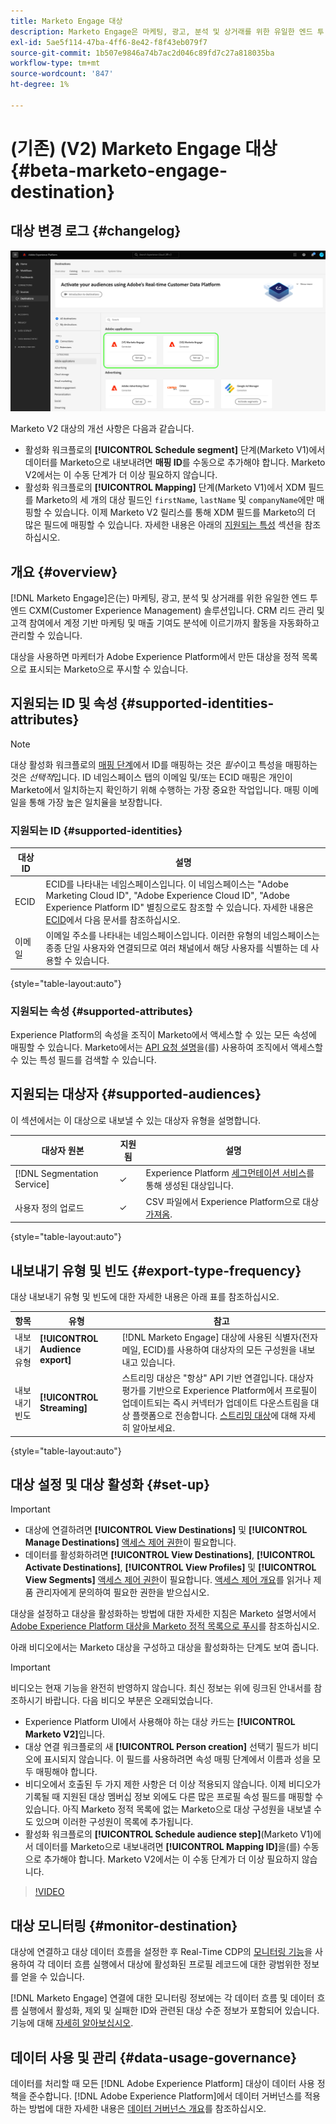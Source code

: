 ```yaml
---
title: Marketo Engage 대상
description: Marketo Engage은 마케팅, 광고, 분석 및 상거래를 위한 유일한 엔드 투 엔드 CXM(Customer Experience Management) 솔루션입니다. CRM 리드 관리 및 고객 참여에서 계정 기반 마케팅 및 매출 기여도 분석에 이르기까지 활동을 자동화하고 관리할 수 있습니다.
exl-id: 5ae5f114-47ba-4ff6-8e42-f8f43eb079f7
source-git-commit: 1b507e9846a74b7ac2d046c89fd7c27a818035ba
workflow-type: tm+mt
source-wordcount: '847'
ht-degree: 1%

---
```


# (기존) (V2) Marketo Engage 대상 {#beta-marketo-engage-destination}

## 대상 변경 로그 {#changelog}

<!--
>[!IMPORTANT]
>
>The **[!UICONTROL (Legacy) (V2) Marketo Engage]** will be deprecated in **March 2026**.
>
>To ensure a smooth transition to the new **[[!UICONTROL Marketo Engage]](marketo-engage-connection.md)** destination, review the following key points and required actions:
>
>* All users of the existing **[!UICONTROL (Legacy) (V2) Marketo Engage]** must migrate to the new **[!UICONTROL Marketo Engage]** destination by March 2026.
>* **Existing dataflows will not be migrated automatically.** You must [set up a new connection](../../ui/connect-destination.md) to the new **[!UICONTROL Marketo Engage]** destination and activate your audiences there.

-->

![나란히 표시된 두 Marketo 대상 카드의 이미지](../..//assets/catalog/adobe/marketo-side-by-side-view.png)

Marketo V2 대상의 개선 사항은 다음과 같습니다.

* 활성화 워크플로의 **[!UICONTROL Schedule segment]** 단계(Marketo V1)에서 데이터를 Marketo으로 내보내려면 **매핑 ID**&#x200B;를 수동으로 추가해야 합니다. Marketo V2에서는 이 수동 단계가 더 이상 필요하지 않습니다.
* 활성화 워크플로의 **[!UICONTROL Mapping]** 단계(Marketo V1)에서 XDM 필드를 Marketo의 세 개의 대상 필드인 `firstName`, `lastName` 및 `companyName`에만 매핑할 수 있습니다. 이제 Marketo V2 릴리스를 통해 XDM 필드를 Marketo의 더 많은 필드에 매핑할 수 있습니다. 자세한 내용은 아래의 [지원되는 특성](#supported-attributes) 섹션을 참조하십시오.

## 개요 {#overview}

[!DNL Marketo Engage]은(는) 마케팅, 광고, 분석 및 상거래를 위한 유일한 엔드 투 엔드 CXM(Customer Experience Management) 솔루션입니다. CRM 리드 관리 및 고객 참여에서 계정 기반 마케팅 및 매출 기여도 분석에 이르기까지 활동을 자동화하고 관리할 수 있습니다.

대상을 사용하면 마케터가 Adobe Experience Platform에서 만든 대상을 정적 목록으로 표시되는 Marketo으로 푸시할 수 있습니다.

## 지원되는 ID 및 속성 {#supported-identities-attributes}

>[!NOTE]
>
>대상 활성화 워크플로의 [매핑 단계](/help/destinations/ui/activate-segment-streaming-destinations.md#mapping)에서 ID를 매핑하는 것은 *필수*&#x200B;이고 특성을 매핑하는 것은 *선택적*&#x200B;입니다. ID 네임스페이스 탭의 이메일 및/또는 ECID 매핑은 개인이 Marketo에서 일치하는지 확인하기 위해 수행하는 가장 중요한 작업입니다. 매핑 이메일을 통해 가장 높은 일치율을 보장합니다.

### 지원되는 ID {#supported-identities}

| 대상 ID | 설명 |
|---|---|
| ECID | ECID를 나타내는 네임스페이스입니다. 이 네임스페이스는 &quot;Adobe Marketing Cloud ID&quot;, &quot;Adobe Experience Cloud ID&quot;, &quot;Adobe Experience Platform ID&quot; 별칭으로도 참조할 수 있습니다. 자세한 내용은 [ECID](/help/identity-service/features/ecid.md)에서 다음 문서를 참조하십시오. |
| 이메일 | 이메일 주소를 나타내는 네임스페이스입니다. 이러한 유형의 네임스페이스는 종종 단일 사용자와 연결되므로 여러 채널에서 해당 사용자를 식별하는 데 사용할 수 있습니다. |

{style="table-layout:auto"}

### 지원되는 속성 {#supported-attributes}

Experience Platform의 속성을 조직이 Marketo에서 액세스할 수 있는 모든 속성에 매핑할 수 있습니다. Marketo에서는 [API 요청 설명](https://developers.marketo.com/rest-api/lead-database/leads/#describe)을(를) 사용하여 조직에서 액세스할 수 있는 특성 필드를 검색할 수 있습니다.

## 지원되는 대상자 {#supported-audiences}

이 섹션에서는 이 대상으로 내보낼 수 있는 대상자 유형을 설명합니다.

| 대상자 원본 | 지원됨 | 설명 |
|---------|----------|----------|
| [!DNL Segmentation Service] | ✓ | Experience Platform [세그먼테이션 서비스](../../../segmentation/home.md)를 통해 생성된 대상입니다. |
| 사용자 정의 업로드 | ✓ | CSV 파일에서 Experience Platform으로 대상 [가져옴](../../../segmentation/ui/audience-portal.md#import-audience). |

{style="table-layout:auto"}

## 내보내기 유형 및 빈도 {#export-type-frequency}

대상 내보내기 유형 및 빈도에 대한 자세한 내용은 아래 표를 참조하십시오.

| 항목 | 유형 | 참고 |
|---------|----------|---------|
| 내보내기 유형 | **[!UICONTROL Audience export]** | [!DNL Marketo Engage] 대상에 사용된 식별자(전자 메일, ECID)를 사용하여 대상자의 모든 구성원을 내보내고 있습니다. |
| 내보내기 빈도 | **[!UICONTROL Streaming]** | 스트리밍 대상은 &quot;항상&quot; API 기반 연결입니다. 대상자 평가를 기반으로 Experience Platform에서 프로필이 업데이트되는 즉시 커넥터가 업데이트 다운스트림을 대상 플랫폼으로 전송합니다. [스트리밍 대상](/help/destinations/destination-types.md#streaming-destinations)에 대해 자세히 알아보세요. |

{style="table-layout:auto"}

## 대상 설정 및 대상 활성화 {#set-up}

>[!IMPORTANT]
> 
>* 대상에 연결하려면 **[!UICONTROL View Destinations]** 및 **[!UICONTROL Manage Destinations]** [액세스 제어 권한](/help/access-control/home.md#permissions)이 필요합니다.
>* 데이터를 활성화하려면 **[!UICONTROL View Destinations]**, **[!UICONTROL Activate Destinations]**, **[!UICONTROL View Profiles]** 및 **[!UICONTROL View Segments]** [액세스 제어 권한](/help/access-control/home.md#permissions)이 필요합니다. [액세스 제어 개요](/help/access-control/ui/overview.md)를 읽거나 제품 관리자에게 문의하여 필요한 권한을 받으십시오.

대상을 설정하고 대상을 활성화하는 방법에 대한 자세한 지침은 Marketo 설명서에서 [Adobe Experience Platform 대상을 Marketo 정적 목록으로 푸시](https://experienceleague.adobe.com/docs/marketo/using/product-docs/core-marketo-concepts/smart-lists-and-static-lists/static-lists/push-an-adobe-experience-cloud-segment-to-a-marketo-static-list.html?lang=ko)를 참조하십시오.

아래 비디오에서는 Marketo 대상을 구성하고 대상을 활성화하는 단계도 보여 줍니다.

>[!IMPORTANT]
>
>비디오는 현재 기능을 완전히 반영하지 않습니다. 최신 정보는 위에 링크된 안내서를 참조하시기 바랍니다. 다음 비디오 부분은 오래되었습니다.
> 
>* Experience Platform UI에서 사용해야 하는 대상 카드는 **[!UICONTROL Marketo V2]**&#x200B;입니다.
>* 대상 연결 워크플로의 새 **[!UICONTROL Person creation]** 선택기 필드가 비디오에 표시되지 않습니다. 이 필드를 사용하려면 속성 매핑 단계에서 이름과 성을 모두 매핑해야 합니다.
>* 비디오에서 호출된 두 가지 제한 사항은 더 이상 적용되지 않습니다. 이제 비디오가 기록될 때 지원된 대상 멤버십 정보 외에도 다른 많은 프로필 속성 필드를 매핑할 수 있습니다. 아직 Marketo 정적 목록에 없는 Marketo으로 대상 구성원을 내보낼 수도 있으며 이러한 구성원이 목록에 추가됩니다.
>* 활성화 워크플로의 **[!UICONTROL Schedule audience step]**(Marketo V1)에서 데이터를 Marketo으로 내보내려면 **[!UICONTROL Mapping ID]**&#x200B;을(를) 수동으로 추가해야 합니다. Marketo V2에서는 이 수동 단계가 더 이상 필요하지 않습니다.

>[!VIDEO](https://video.tv.adobe.com/v/3440165?captions=kor&quality=12)

## 대상 모니터링 {#monitor-destination}

대상에 연결하고 대상 데이터 흐름을 설정한 후 Real-Time CDP의 [모니터링 기능](/help/dataflows/ui/monitor-destinations.md)을 사용하여 각 데이터 흐름 실행에서 대상에 활성화된 프로필 레코드에 대한 광범위한 정보를 얻을 수 있습니다.

[!DNL Marketo Engage] 연결에 대한 모니터링 정보에는 각 데이터 흐름 및 데이터 흐름 실행에서 활성화, 제외 및 실패한 ID와 관련된 대상 수준 정보가 포함되어 있습니다. 기능에 대해 [자세히 알아보십시오](/help/dataflows/ui/monitor-destinations.md#segment-level-view).

## 데이터 사용 및 관리 {#data-usage-governance}

데이터를 처리할 때 모든 [!DNL Adobe Experience Platform] 대상이 데이터 사용 정책을 준수합니다. [!DNL Adobe Experience Platform]에서 데이터 거버넌스를 적용하는 방법에 대한 자세한 내용은 [데이터 거버넌스 개요](https://experienceleague.adobe.com/docs/experience-platform/data-governance/home.html?lang=ko)를 참조하십시오.
